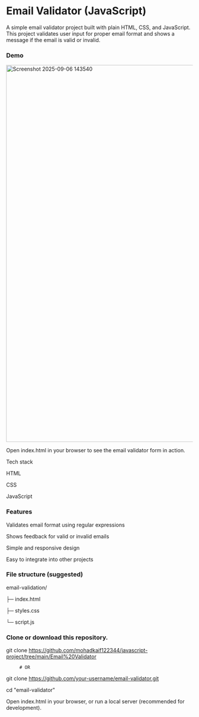 # Email Validator (JavaScript)

A simple email validator project built with plain HTML, CSS, and JavaScript. This project validates user input for proper email format and shows a message if the email is valid or invalid.

### Demo

<img width="1915" height="1016" alt="Screenshot 2025-09-06 143540" src="https://github.com/user-attachments/assets/47de9b3f-f14a-4fab-82e7-a9ba81a44826" />


Open index.html in your browser to see the email validator form in action.

Tech stack

HTML

CSS

JavaScript 

### Features

Validates email format using regular expressions

Shows feedback for valid or invalid emails

Simple and responsive design

Easy to integrate into other projects

### File structure (suggested)

email-validation/

├─ index.html

├─ styles.css

└─ script.js


### Clone or download this repository. 

git clone https://github.com/mohadkaif122344/javascript-project/tree/main/Email%20Validator

         # OR

git clone https://github.com/your-username/email-validator.git

cd "email-validator"

Open index.html in your browser, or run a local server (recommended for development).
